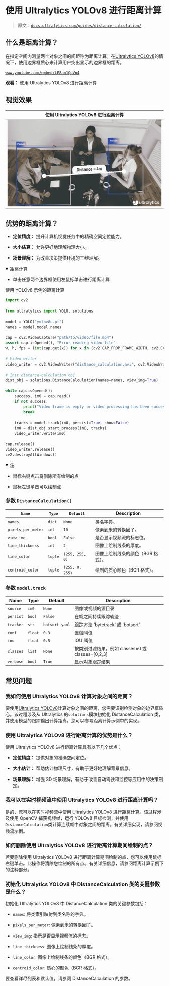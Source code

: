 # 使用 Ultralytics YOLOv8 进行距离计算

> 原文：[`docs.ultralytics.com/guides/distance-calculation/`](https://docs.ultralytics.com/guides/distance-calculation/)

## 什么是距离计算？

在指定空间内测量两个对象之间的间距称为距离计算。在[Ultralytics YOLOv8](https://github.com/ultralytics/ultralytics)的情况下，使用边界框质心来计算用户突出显示的边界框的距离。

[`www.youtube.com/embed/LE8am1QoVn4`](https://www.youtube.com/embed/LE8am1QoVn4)

**观看：** 使用 Ultralytics YOLOv8 进行距离计算

## 视觉效果

| 使用 Ultralytics YOLOv8 进行距离计算 |
| --- |
| ![Ultralytics YOLOv8 Distance Calculation](img/790826813c0cd3998b8f61d2a4f34422.png) |

## 优势的距离计算？

+   **定位精度：** 提升计算机视觉任务中的精确空间定位能力。

+   **大小估算：** 允许更好地理解物理大小。

+   **场景理解：** 为改善决策提供环境的三维理解。

<details class="tip" open="open"><summary>距离计算</summary>

+   单击任意两个边界框使用左鼠标单击进行距离计算</details>

使用 YOLOv8 示例的距离计算

```py
import cv2

from ultralytics import YOLO, solutions

model = YOLO("yolov8n.pt")
names = model.model.names

cap = cv2.VideoCapture("path/to/video/file.mp4")
assert cap.isOpened(), "Error reading video file"
w, h, fps = (int(cap.get(x)) for x in (cv2.CAP_PROP_FRAME_WIDTH, cv2.CAP_PROP_FRAME_HEIGHT, cv2.CAP_PROP_FPS))

# Video writer
video_writer = cv2.VideoWriter("distance_calculation.avi", cv2.VideoWriter_fourcc(*"mp4v"), fps, (w, h))

# Init distance-calculation obj
dist_obj = solutions.DistanceCalculation(names=names, view_img=True)

while cap.isOpened():
    success, im0 = cap.read()
    if not success:
        print("Video frame is empty or video processing has been successfully completed.")
        break

    tracks = model.track(im0, persist=True, show=False)
    im0 = dist_obj.start_process(im0, tracks)
    video_writer.write(im0)

cap.release()
video_writer.release()
cv2.destroyAllWindows() 
```

<details class="tip" open="open"><summary>注</summary>

+   鼠标右键点击将删除所有绘制的点

+   鼠标左键单击可以绘制点</details>

### 参数 `DistanceCalculation()`

| `Name` | `Type` | `Default` | Description |
| --- | --- | --- | --- |
| `names` | `dict` | `None` | 类名字典。 |
| `pixels_per_meter` | `int` | `10` | 像素到米的转换因子。 |
| `view_img` | `bool` | `False` | 是否显示视频流的标志位。 |
| `line_thickness` | `int` | `2` | 图像上绘制线条的厚度。 |
| `line_color` | `tuple` | `(255, 255, 0)` | 图像上绘制线条的颜色（BGR 格式）。 |
| `centroid_color` | `tuple` | `(255, 0, 255)` | 绘制的质心颜色（BGR 格式）。 |

### 参数 `model.track`

| Name | Type | Default | Description |
| --- | --- | --- | --- |
| `source` | `im0` | `None` | 图像或视频的源目录 |
| `persist` | `bool` | `False` | 在帧之间持续跟踪轨迹 |
| `tracker` | `str` | `botsort.yaml` | 跟踪方法 'bytetrack' 或 'botsort' |
| `conf` | `float` | `0.3` | 置信阈值 |
| `iou` | `float` | `0.5` | IOU 阈值 |
| `classes` | `list` | `None` | 按类别过滤结果，例如 classes=0 或 classes=[0,2,3] |
| `verbose` | `bool` | `True` | 显示对象跟踪结果 |

## 常见问题

### 我如何使用 Ultralytics YOLOv8 计算对象之间的距离？

要使用[Ultralytics YOLOv8](https://github.com/ultralytics/ultralytics)计算对象之间的距离，您需要识别检测对象的边界框质心。该过程涉及从 Ultralytics 的`solutions`模块初始化 DistanceCalculation 类，并使用模型的跟踪输出计算距离。您可以参考距离计算示例中的实现。

### 使用 Ultralytics YOLOv8 进行距离计算的优势是什么？

使用 Ultralytics YOLOv8 进行距离计算具有以下几个优点：

+   **定位精度：** 提供对象的准确空间定位。

+   **大小估计：** 帮助估计物理尺寸，有助于更好地理解背景信息。

+   **场景理解：** 增强 3D 场景理解，有助于改善自动驾驶和监控等应用中的决策制定。

### 我可以在实时视频流中使用 Ultralytics YOLOv8 进行距离计算吗？

是的，您可以在实时视频流中使用 Ultralytics YOLOv8 进行距离计算。该过程涉及使用 OpenCV 捕获视频帧，运行 YOLOv8 目标检测，并使用`DistanceCalculation`类计算连续帧中对象之间的距离。有关详细实现，请参阅视频流示例。

### 如何删除使用 Ultralytics YOLOv8 进行距离计算期间绘制的点？

若要删除使用 Ultralytics YOLOv8 进行距离计算期间绘制的点，您可以使用鼠标右键单击。此操作将清除您绘制的所有点。有关详细信息，请参阅距离计算示例下的注释部分。

### 初始化 Ultralytics YOLOv8 中 DistanceCalculation 类的关键参数是什么？

初始化 Ultralytics YOLOv8 中 DistanceCalculation 类的关键参数包括：

+   `names`: 将类索引映射到类名称的字典。

+   `pixels_per_meter`: 像素到米的转换因子。

+   `view_img`: 指示是否显示视频流的标志。

+   `line_thickness`: 图像上绘制线条的厚度。

+   `line_color`: 图像上绘制线条的颜色（BGR 格式）。

+   `centroid_color`: 质心的颜色（BGR 格式）。

要查看详尽列表和默认值，请参阅 DistanceCalculation 的参数。
